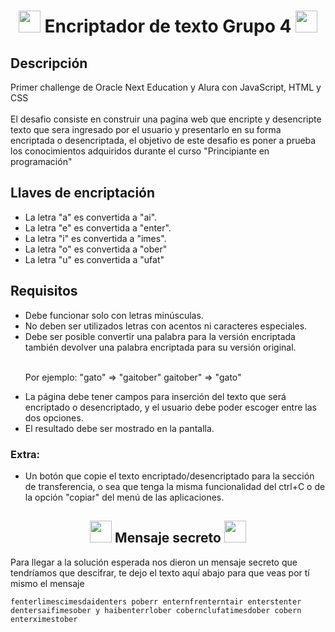 
<h1 align="center">
  <img src="https://emojipedia-us.s3.amazonaws.com/source/microsoft-teams/337/locked-with-key_1f510.png" width="35">
  Encriptador de texto Grupo 4
  <img src="https://emojipedia-us.s3.amazonaws.com/source/microsoft-teams/337/locked-with-key_1f510.png" width="35">
</h1>

<h2>
  Descripción
  </h2>
  
<p>
    Primer challenge de Oracle Next Education y Alura con JavaScript, HTML y CSS <br><br>
    El desafio consiste en construir una pagina web que encripte y desencripte texto que sera ingresado por el usuario y presentarlo en su forma encriptada o       desencriptada, el objetivo de este desafio es poner a prueba los conocimientos adquiridos durante el curso "Principiante en programación"
</p>

<h2> 
    Llaves de encriptación 
</h2>
<ul>
  <li>La letra "a" es convertida a "ai".</li>
  <li>La letra "e" es convertida a "enter".</li>
  <li>La letra "i" es convertida a "imes".</li>
  <li>La letra "o" es convertida a "ober"</li>
  <li>La letra "u" es convertida a "ufat"</li>
</ul>

<h2>
Requisitos
</h2>
<ul>
  <li>Debe funcionar solo con letras minúsculas.</li>
  <li>No deben ser utilizados letras con acentos ni caracteres especiales.</li>
  <li>Debe ser posible convertir una palabra para la versión encriptada también devolver una palabra encriptada para su versión original.</li><br>

  Por ejemplo:
  "gato" => "gaitober"
  gaitober" => "gato"
  <li>La página debe tener campos para inserción del texto que será encriptado o desencriptado, y el usuario debe poder escoger entre las dos opciones.</li>
    <li>El resultado debe ser mostrado en la pantalla.</li>
</ul>

 <h3>
 Extra:
 </h3>
<ul>
  <li>Un botón que copie el texto encriptado/desencriptado para la sección de transferencia, o sea que tenga la misma funcionalidad del ctrl+C o de la opción "copiar" del menú de las aplicaciones.</li>
</ul>

<h2 align="center">
<img src="https://emojipedia-us.s3.amazonaws.com/source/microsoft-teams/337/old-key_1f5dd-fe0f.png" width="35">
    Mensaje secreto
<img src="https://emojipedia-us.s3.amazonaws.com/source/microsoft-teams/337/old-key_1f5dd-fe0f.png" width="35">
</h2>
<p>
    Para llegar a la solución esperada nos dieron un mensaje secreto que tendríamos que descifrar, te dejo el texto aquí abajo para que veas por tí mismo el mensaje 
</p>
<p>

    fenterlimescimesdaidenters poberr enternfrenterntair enterstenter
    dentersaifimesober y haibenterrlober cobernclufatimesdober cobern
    enterximestober

</p>
